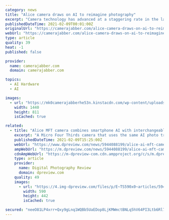 ```yaml
---
category: news
title: "Alice camera draws on AI to reimagine photography"
excerpt: "Camera technology has advanced at a staggering rate in the last two decades, with first digital, and then the smartphones transforming the way we take photos.  Check out The Alice Camera indiegogo campaign here."
publishedDateTime: 2021-02-09T00:01:00Z
originalUrl: "https://camerajabber.com/alice-camera-draws-on-ai-to-reimagine-photography/"
webUrl: "https://camerajabber.com/alice-camera-draws-on-ai-to-reimagine-photography/"
type: article
quality: 39
heat: -1
published: false

provider:
  name: camerajabber.com
  domain: camerajabber.com

topics:
  - AI Hardware
  - AI

images:
  - url: "https://mk0camerajabberhe53n.kinstacdn.com/wp-content/uploads/2021/02/Lifestyle-Landscape-16.jpg"
    width: 1440
    height: 811
    isCached: true

related:
  - title: "Alice MFT camera combines smartphone AI with interchangeable lenses, now live on Indiegogo"
    excerpt: "A Micro Four Thirds camera that uses the same AI photo trickery as smartphones to improve the way pictures look promises open-source access for custom applications and live streaming video direct thro"
    publishedDateTime: 2021-02-09T15:25:00Z
    webUrl: "https://www.dpreview.com/news/5944088199/alice-ai-mft-camera-pre-order-campaign-goes-live"
    ampWebUrl: "https://m.dpreview.com/news/5944088199/alice-ai-mft-camera-pre-order-campaign-goes-live.amp"
    cdnAmpWebUrl: "https://m-dpreview-com.cdn.ampproject.org/c/s/m.dpreview.com/news/5944088199/alice-ai-mft-camera-pre-order-campaign-goes-live.amp"
    type: article
    provider:
      name: Digital Photography Review
      domain: dpreview.com
    quality: 49
    images:
      - url: "https://4.img-dpreview.com/files/p/E~TS590x0~articles/5944088199/Product_-_Landscape-05_copy.jpeg"
        width: 590
        height: 442
        isCached: true

secured: "neeO81LP4xrr+Qxy9gLnq1WQBb5UaEDop8LjKMWmctBNLq5hV64PI3Ltb6Rl7zwBrPG3gTtHAFbGNVuogO9GzibaCcPZQYUlNUk3XQzLLDPRZrR7/ampS6AvsCjTXBReLwC9bWtsduag60AY5NlqwwIkFWBc9O6Dl2iJQifQRfPx/WU3pu1nflmvu4XaOOK2a3L3L2Hg6JwUMmQHbJR0GqDH64JAf38sqN8n7T7Y1J8eH4kEqBSvpUHluKnbRsu3CuCVNrLEIzvpKKZFEXGJeiZgra1YiUj+52AgpgU1gFuUpD/32GMiFJ6Qk116MJr6ad2sppK5Rn7ryno509Tyq9rgY7vKRXlqgU9k/xw6mQs=;RB6yJAMPXN3myX7tpmsYPg=="
---
```


